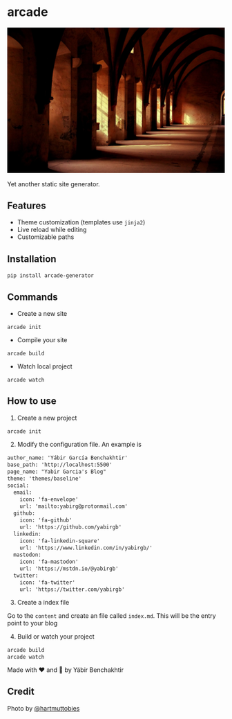 # arcade

![](assets/hartmut-tobies-O9TEKuI1Icw-unsplash-min.jpg)

Yet another static site generator. 

## Features

- Theme customization (templates use `jinja2`)
- Live reload while editing
- Customizable paths

## Installation

```
pip install arcade-generator
```

## Commands

- Create a new site
```
arcade init
```

- Compile your site
```
arcade build
```   
- Watch local project
```
arcade watch
```


## How to use

1. Create a new project

```
arcade init
```

2. Modify the configuration file. An example is 

```
author_name: 'Yábir García Benchakhtir'
base_path: 'http://localhost:5500'
page_name: "Yabir Garcia's Blog"
theme: 'themes/baseline'
social:
  email:
    icon: 'fa-envelope'
    url: 'mailto:yabirg@protonmail.com'
  github:
    icon: 'fa-github'
    url: 'https://github.com/yabirgb'
  linkedin:
    icon: 'fa-linkedin-square'
    url: 'https://www.linkedin.com/in/yabirgb/'
  mastodon:
    icon: 'fa-mastodon'
    url: 'https://mstdn.io/@yabirgb'
  twitter:
    icon: 'fa-twitter'
    url: 'https://twitter.com/yabirgb'
```

3. Create a index file

Go to the `content` and create an file called `index.md`. This will
be the entry point to your blog

4. Build or watch your project

```
arcade build
arcade watch
```

Made with :heart: and :snake: by Yábir Benchakhtir

## Credit

Photo by [@hartmuttobies](https://unsplash.com/@hartmuttobies)
